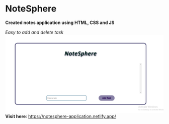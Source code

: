 # NoteSphere
**Created notes application using HTML, CSS and JS**

*Easy to add and delete task*
![Notes application output ](op.PNG)
**Visit here**: https://notesphere-application.netlify.app/ 
